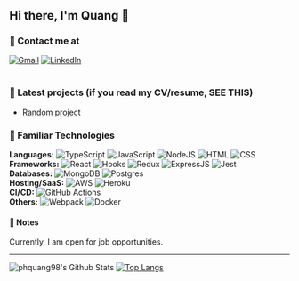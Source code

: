 #

<!-- Check here for future editting: https://github.com/Ileriayo/markdown-badges#how-to-use -->
<!-- Encoding characters: https://grox.net/utils/encoding.html -->

## Hi there, I'm Quang 👋

### :email: Contact me at

<!-- markdownlint-disable MD033 -->

[![Gmail](https://img.shields.io/badge/phquang98-D14836?style=flat-square&logo=gmail&logoColor=white)](https://github.com/phquang98)
[![LinkedIn](https://img.shields.io/badge/phquang98-0E76A8?&style=flat-square&logo=linkedin&logoColor=white)](https://www.linkedin.com/in/phquang98/)
<br>
<br>

<!-- markdownlint-disable MD033 -->

### 📌 Latest projects (if you read my CV/resume, SEE THIS)

- [Random project](https://www.google.com/)

### :wrench: Familiar Technologies

<div display="flex" flex-direction="column">
    <div display="flex" flex-direction="row">
        <b>Languages:</b>
        <img alt="TypeScript" src="https://img.shields.io/badge/Typescript%20-007ACC.svg?&style=flat-square&logo=typescript&logoColor=white"/>
        <img alt="JavaScript" src="https://img.shields.io/badge/Javascript%20-323330.svg?&style=flat-square&logo=javascript&logoColor=%23F7DF1E"/>
        <img alt="NodeJS" src="https://img.shields.io/badge/NodeJS%20-43853D.svg?&style=flat-square&logo=node.js&logoColor=white"/>
        <img alt="HTML" src="https://img.shields.io/badge/HTML%20-E34F26.svg?&style=flat-square&logo=html5&logoColor=white"/>
        <img alt="CSS" src="https://img.shields.io/badge/CSS%20-1572B6.svg?&style=flat-square&logo=css3&logoColor=white"/>
        <!-- <img alt="C#" src="https://img.shields.io/badge/c%23%20-239120.svg?&style=flat-square&logo=c-sharp&logoColor=white"/>
        <img alt="Markdown" src="https://img.shields.io/badge/markdown-000000.svg?&style=flat-square&logo=markdown&logoColor=white"/> -->
    </div>
    <div display="flex" flex-direction="row">
        <b>Frameworks:</b>
        <img alt="React" src="https://img.shields.io/badge/React%20-20232a.svg?&style=flat-square&logo=react&logoColor=%2361DAFB"/>
        <img alt="Hooks" src="https://img.shields.io/badge/Hooks%20-20232a.svg?&style=flat-square&logo=react&logoColor=%2361DAFB"/>
        <img alt="Redux" src="https://img.shields.io/badge/Redux%20-593d88.svg?&style=flat-square&logo=redux&logoColor=white"/>
        <img alt="ExpressJS" src="https://img.shields.io/badge/ExpressJS%20-404d59.svg?&style=flat-square"/>
        <img alt="Jest" src="https://img.shields.io/badge/Jest%20-C21325?&style=flat-square&logo=jest&logoColor=white"/>
    </div>
    <div display="flex" flex-direction="row">
        <b>Databases:</b>
        <img alt="MongoDB" src ="https://img.shields.io/badge/MongoDB%20-4ea94b.svg?&style=flat-square&logo=mongodb&logoColor=white"/>
        <img alt="Postgres" src ="https://img.shields.io/badge/Postgres%20-316192.svg?&style=flat-square&logo=postgresql&logoColor=white"/>
    </div>
    <div display="flex" flex-direction="row">
        <b>Hosting/SaaS:</b>
        <img alt="AWS" src="https://img.shields.io/badge/AWS%20-FF9900.svg?&style=flat-square&logo=amazon-aws&logoColor=white"/>
        <img alt="Heroku" src="https://img.shields.io/badge/Heroku%20-430098.svg?&style=flat-square&logo=heroku&logoColor=white"/>
    </div>
    <div display="flex" flex-direction="row">
        <b>CI/CD:</b>
        <img alt="GitHub Actions" src="https://img.shields.io/badge/GitHub%20Actions%20-2671E5.svg?&style=flat-square&logo=github%20actions&logoColor=white"/>
    </div>
    <div display="flex" flex-direction="row">
        <b>Others:</b>
        <img alt="Webpack" src="https://img.shields.io/badge/Webpack%20-8DD6F9.svg?&style=flat-square&logo=webpack&logoColor=black" />
        <img alt="Docker" src="https://img.shields.io/badge/Docker%20-0db7ed.svg?&style=flat-square&logo=docker&logoColor=white"/>
    </div>

</div>

#### :page_facing_up: Notes

Currently, I am open for job opportunities.

---

![phquang98's Github Stats](https://github-readme-stats.vercel.app/api?username=phquang98&show_icons=true&count_private=true)
[![Top Langs](https://github-readme-stats.vercel.app/api/top-langs/?username=phquang98&layout=compact)](https://github.com/anuraghazra/github-readme-stats)
